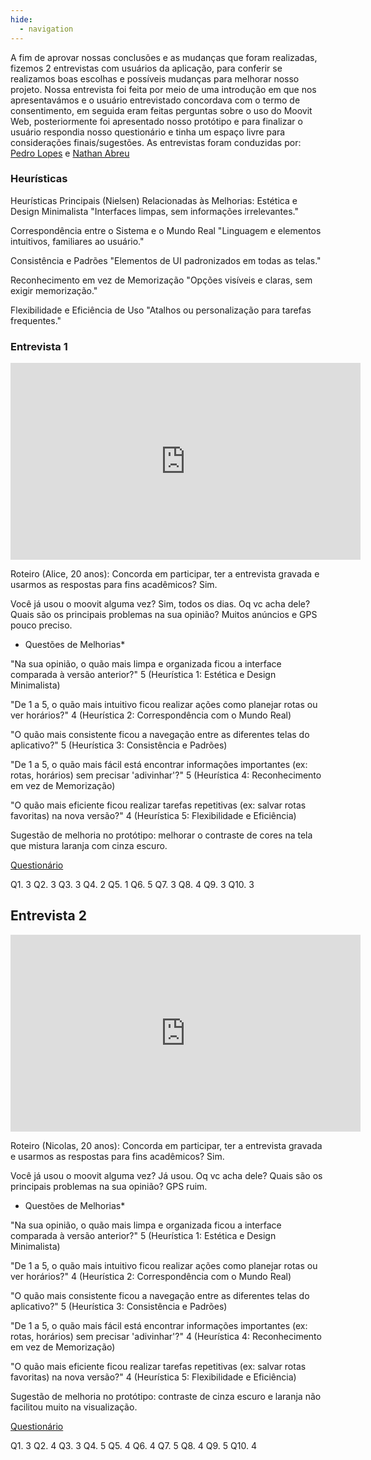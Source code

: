```yaml
---
hide:
  - navigation
---
```



A fim de aprovar nossas conclusões e as mudanças que foram realizadas, fizemos 2 entrevistas com usuários da aplicação, para conferir se realizamos boas escolhas e possíveis mudanças para melhorar nosso projeto. Nossa entrevista foi feita por meio de uma introdução em que nos apresentavámos e o usuário entrevistado concordava com o termo de consentimento, em seguida eram feitas perguntas sobre o uso do Moovit Web, posteriormente foi apresentado nosso protótipo e para finalizar o usuário respondia nosso questionário e tinha um espaço livre para considerações finais/sugestões. As entrevistas foram conduzidas por: [Pedro Lopes](https://github.com/pLopess) e [Nathan Abreu](https://github.com/NathanAbreu)

### Heurísticas 

Heurísticas Principais (Nielsen) Relacionadas às Melhorias:
Estética e Design Minimalista
"Interfaces limpas, sem informações irrelevantes."

Correspondência entre o Sistema e o Mundo Real
"Linguagem e elementos intuitivos, familiares ao usuário."

Consistência e Padrões
"Elementos de UI padronizados em todas as telas."

Reconhecimento em vez de Memorização
"Opções visíveis e claras, sem exigir memorização."

Flexibilidade e Eficiência de Uso
"Atalhos ou personalização para tarefas frequentes."


### Entrevista 1
<iframe width="560" height="315" src="https://www.youtube.com/embed/XrJzSl6jlzA?si=WE-DLjyUzGkcWHQl" title="YouTube video player" frameborder="0" allow="accelerometer; autoplay; clipboard-write; encrypted-media; gyroscope; picture-in-picture; web-share" referrerpolicy="strict-origin-when-cross-origin" allowfullscreen></iframe>

Roteiro (Alice, 20 anos): 
Concorda em participar, ter a entrevista gravada e usarmos as respostas para fins acadêmicos? Sim.

Você já usou o moovit alguma vez? Sim, todos os dias.
Oq vc acha dele?
Quais são os principais problemas na sua opinião? Muitos anúncios e GPS pouco preciso.

* Questões de Melhorias*

"Na sua opinião, o quão mais limpa e organizada ficou a interface comparada à versão anterior?" 5
(Heurística 1: Estética e Design Minimalista)


"De 1 a 5, o quão mais intuitivo ficou realizar ações como planejar rotas ou ver horários?" 4
(Heurística 2: Correspondência com o Mundo Real)

"O quão mais consistente ficou a navegação entre as diferentes telas do aplicativo?" 5
(Heurística 3: Consistência e Padrões)

"De 1 a 5, o quão mais fácil está encontrar informações importantes (ex: rotas, horários) sem precisar 'adivinhar'?" 5
(Heurística 4: Reconhecimento em vez de Memorização)

"O quão mais eficiente ficou realizar tarefas repetitivas (ex: salvar rotas favoritas) na nova versão?" 4
(Heurística 5: Flexibilidade e Eficiência)

Sugestão de melhoria no protótipo: melhorar o contraste de cores na tela que mistura laranja com cinza escuro.

[Questionário](https://docs.google.com/forms/d/19itbvrxPaMaRqBU4IHbYHZOkDe7v6siKn-2OLqEIT98/edit)

Q1. 3
Q2. 3
Q3. 3
Q4. 2
Q5. 1
Q6. 5
Q7. 3
Q8. 4
Q9. 3
Q10. 3


## Entrevista 2
<iframe width="560" height="315" src="https://www.youtube.com/embed/HqBPLfvljl8?si=8O-ILWMoeXnRzFAf" title="YouTube video player" frameborder="0" allow="accelerometer; autoplay; clipboard-write; encrypted-media; gyroscope; picture-in-picture; web-share" referrerpolicy="strict-origin-when-cross-origin" allowfullscreen></iframe>

Roteiro (Nicolas, 20 anos):
Concorda em participar, ter a entrevista gravada e usarmos as respostas para fins acadêmicos? Sim.

Você já usou o moovit alguma vez? Já usou.
Oq vc acha dele?
Quais são os principais problemas na sua opinião?  GPS ruim.

* Questões de Melhorias*

"Na sua opinião, o quão mais limpa e organizada ficou a interface comparada à versão anterior?" 5
(Heurística 1: Estética e Design Minimalista)


"De 1 a 5, o quão mais intuitivo ficou realizar ações como planejar rotas ou ver horários?" 4
(Heurística 2: Correspondência com o Mundo Real)

"O quão mais consistente ficou a navegação entre as diferentes telas do aplicativo?" 5
(Heurística 3: Consistência e Padrões)

"De 1 a 5, o quão mais fácil está encontrar informações importantes (ex: rotas, horários) sem precisar 'adivinhar'?" 4
(Heurística 4: Reconhecimento em vez de Memorização)

"O quão mais eficiente ficou realizar tarefas repetitivas (ex: salvar rotas favoritas) na nova versão?" 4
(Heurística 5: Flexibilidade e Eficiência)

Sugestão de melhoria no protótipo: contraste de cinza escuro e laranja não facilitou muito na visualização.

[Questionário](https://docs.google.com/forms/d/19itbvrxPaMaRqBU4IHbYHZOkDe7v6siKn-2OLqEIT98/edit)

Q1. 3
Q2. 4
Q3. 3
Q4. 5
Q5. 4
Q6. 4
Q7. 5
Q8. 4
Q9. 5
Q10. 4
